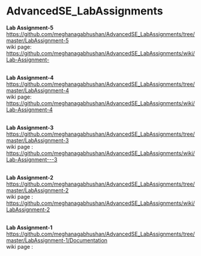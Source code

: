 # AdvancedSE_LabAssignments

<b>Lab Assignment-5</b>
https://github.com/meghanagabhushan/AdvancedSE_LabAssignments/tree/master/LabAssignment-5<br>
wiki page:
https://github.com/meghanagabhushan/AdvancedSE_LabAssignments/wiki/Lab-Assignment-<br><br>

<b>Lab Assignment-4</b>
https://github.com/meghanagabhushan/AdvancedSE_LabAssignments/tree/master/LabAssignment-4<br>
wiki page:
https://github.com/meghanagabhushan/AdvancedSE_LabAssignments/wiki/Lab-Assignment-4<br><br>

<b>Lab Assignment-3</b>
https://github.com/meghanagabhushan/AdvancedSE_LabAssignments/tree/master/LabAssignment-3<br>
wiki page : https://github.com/meghanagabhushan/AdvancedSE_LabAssignments/wiki/Lab-Assignment---3<br><br>

<b>Lab Assignment-2</b>
https://github.com/meghanagabhushan/AdvancedSE_LabAssignments/tree/master/LabAssignment-2<br>
wiki page : https://github.com/meghanagabhushan/AdvancedSE_LabAssignments/wiki/LabAssignment-2<br><br>

<b>Lab Assignment-1</b>
https://github.com/meghanagabhushan/AdvancedSE_LabAssignments/tree/master/LabAssignment-1/Documentation<br>
wiki page : 









